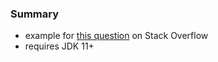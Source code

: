 
### Summary 

* example for [this question](https://stackoverflow.com/questions/63995240) on Stack Overflow
* requires JDK 11+
